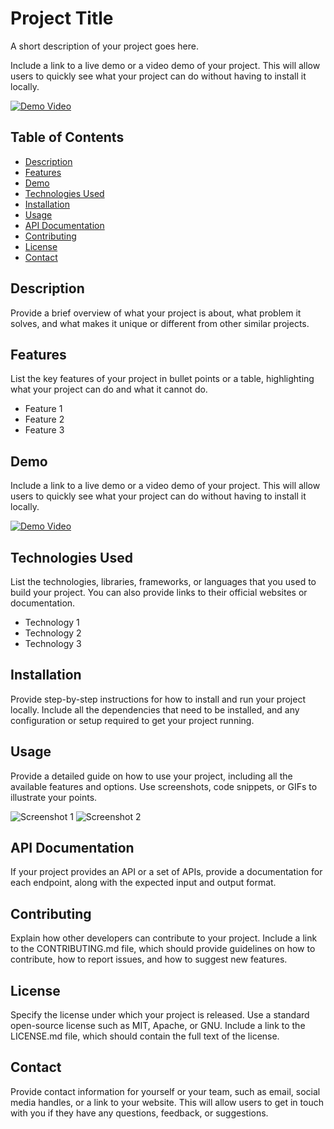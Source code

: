 # Project Title

A short description of your project goes here.

Include a link to a live demo or a video demo of your project. This will allow users to quickly see what your project can do without having to install it locally.

[![Demo Video](https://img.youtube.com/vi/YOUTUBE_VIDEO_ID_HERE/0.jpg)](https://www.youtube.com/watch?v=YOUTUBE_VIDEO_ID_HERE)

## Table of Contents

- [Description](#description)
- [Features](#features)
- [Demo](#demo)
- [Technologies Used](#technologies-used)
- [Installation](#installation)
- [Usage](#usage)
- [API Documentation](#api-documentation)
- [Contributing](#contributing)
- [License](#license)
- [Contact](#contact)

## Description

Provide a brief overview of what your project is about, what problem it solves, and what makes it unique or different from other similar projects.

## Features

List the key features of your project in bullet points or a table, highlighting what your project can do and what it cannot do.

- Feature 1
- Feature 2
- Feature 3

## Demo

Include a link to a live demo or a video demo of your project. This will allow users to quickly see what your project can do without having to install it locally.

[![Demo Video](https://img.youtube.com/vi/YOUTUBE_VIDEO_ID_HERE/0.jpg)](https://www.youtube.com/watch?v=YOUTUBE_VIDEO_ID_HERE)

## Technologies Used

List the technologies, libraries, frameworks, or languages that you used to build your project. You can also provide links to their official websites or documentation.

- Technology 1
- Technology 2
- Technology 3

## Installation

Provide step-by-step instructions for how to install and run your project locally. Include all the dependencies that need to be installed, and any configuration or setup required to get your project running.

## Usage

Provide a detailed guide on how to use your project, including all the available features and options. Use screenshots, code snippets, or GIFs to illustrate your points.

![Screenshot 1](/screenshots/screenshot1.png)
![Screenshot 2](/screenshots/screenshot2.png)

## API Documentation

If your project provides an API or a set of APIs, provide a documentation for each endpoint, along with the expected input and output format.

## Contributing

Explain how other developers can contribute to your project. Include a link to the CONTRIBUTING.md file, which should provide guidelines on how to contribute, how to report issues, and how to suggest new features.

## License

Specify the license under which your project is released. Use a standard open-source license such as MIT, Apache, or GNU. Include a link to the LICENSE.md file, which should contain the full text of the license.

## Contact

Provide contact information for yourself or your team, such as email, social media handles, or a link to your website. This will allow users to get in touch with you if they have any questions, feedback, or suggestions.